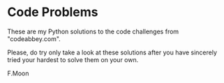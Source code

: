 # Code Problems

These are my Python solutions to the code challenges from "codeabbey.com".

Please, do try only take a look at these solutions after you have sincerely tried your hardest to solve them on your own.



F.Moon
